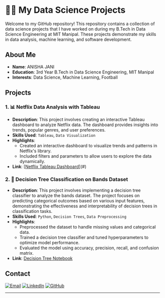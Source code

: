 # 🧑‍💻 My Data Science Projects

Welcome to my GitHub repository! This repository contains a collection of data science projects that I have worked on during my B.Tech in Data Science Engineering at MIT Manipal. These projects demonstrate my skills in data analysis, machine learning, and software development.

## About Me

- **Name**: ANISHA JANI
- **Education**: 3rd Year B.Tech in Data Science Engineering, MIT Manipal
- **Interests**: Data Science, Machine Learning, Football


## Projects

### 1. 📊 Netflix Data Analysis with Tableau
- **Description**: This project involves creating an interactive Tableau dashboard to analyze Netflix data. The dashboard provides insights into trends, popular genres, and user preferences.
- **Skills Used**: `Tableau`, `Data Visualization`
- **Highlights**:
  - Created an interactive dashboard to visualize trends and patterns in Netflix's library.
  - Included filters and parameters to allow users to explore the data dynamically.
- **Link**: [[Netflix Tableau Dashboard](https://public.tableau.com/views/Book1_17162201849660/Dashboard1?:language=en-US&publish=yes&:sid=&:display_count=n&:origin=viz_share_link)](#) <!-- Replace with actual link to Tableau dashboard or repository -->

### 2. 🌳 Decision Tree Classification on Bands Dataset
- **Description**: This project involves implementing a decision tree classifier to analyze the bands dataset. The project focuses on predicting categorical outcomes based on various input features, demonstrating the effectiveness and interpretability of decision trees in classification tasks.
- **Skills Used**: `Python`, `Decision Trees`, `Data Preprocessing`
- **Highlights**:
  - Preprocessed the dataset to handle missing values and categorical data.
  - Trained a decision tree classifier and tuned hyperparameters to optimize model performance.
  - Evaluated the model using accuracy, precision, recall, and confusion matrix.
- **Link**: [Decision Tree Notebook](#) <!-- Replace with actual link to the notebook on your GitHub repository -->



## Contact


[![Email](https://img.shields.io/badge/Email-janianisha36@gmail.com-blue)](mailto:janianisha36@gmail.com)
[![LinkedIn](https://img.shields.io/badge/LinkedIn-Profile-blue)](https://www.linkedin.com/in/anishajani/)
[![GitHub](https://img.shields.io/badge/GitHub-Profile-black)](https://github.com/Anishajani49)


---


